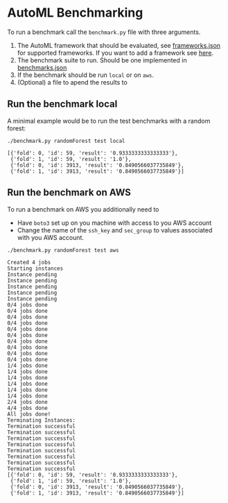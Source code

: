 # AutoML Benchmarking

To run a benchmark call the `benchmark.py` file with three arguments.

1. The AutoML framework that should be evaluated, see [frameworks.json](resources/frameworks.json) for supported frameworks. If you want to add a framework see [here](docker/readme.md).
2. The benchmark suite to run. Should be one implemented in [benchmarks.json](resources/benchmarks.json)
3. If the benchmark should be run `local` or on `aws`.
4. (Optional) a file to apend the results to

## Run the benchmark local

A minimal example would be to run the test benchmarks with a random forest:

```
./benchmark.py randomForest test local

[{'fold': 0, 'id': 59, 'result': '0.9333333333333333'},
 {'fold': 1, 'id': 59, 'result': '1.0'},
 {'fold': 0, 'id': 3913, 'result': '0.8490566037735849'},
 {'fold': 1, 'id': 3913, 'result': '0.8490566037735849'}]

```
## Run the benchmark on AWS

To run a benchmark on AWS you additionally need to

- Have `boto3` set up on you machine with access to you AWS account
- Change the name of the `ssh_key` and `sec_group` to values associated with you AWS account.

```
./benchmark.py randomForest test aws

Created 4 jobs
Starting instances
Instance pending
Instance pending
Instance pending
Instance pending
Instance pending
0/4 jobs done
0/4 jobs done
0/4 jobs done
0/4 jobs done
0/4 jobs done
0/4 jobs done
0/4 jobs done
0/4 jobs done
0/4 jobs done
0/4 jobs done
1/4 jobs done
1/4 jobs done
1/4 jobs done
1/4 jobs done
1/4 jobs done
1/4 jobs done
2/4 jobs done
4/4 jobs done
All jobs done!
Terminating Instances:
Termination successful
Termination successful
Termination successful
Termination successful
Termination successful
Termination successful
Termination successful
Termination successful
[{'fold': 0, 'id': 59, 'result': '0.9333333333333333'},
 {'fold': 1, 'id': 59, 'result': '1.0'},
 {'fold': 0, 'id': 3913, 'result': '0.8490566037735849'},
 {'fold': 1, 'id': 3913, 'result': '0.8490566037735849'}]

```

